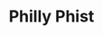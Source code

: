 ---
pid: fs99
title: Philly Phist
location_transcription: 21st nd Somerset
coordinates: "[-75.165688919296, 39.997091529455]"
zipcode: '19111'
gen_neighborhood: Northeast Philadelphia
neighborhood: Lawndale,Castor Gardens
outside_phl: 
age: '23'
age_range: 20-29
instagram: 
image_file_name: fs_99.jpg
proposal_transcription: Philly Phamily Phriends Phun Phood Philadelphia
topic: Family,Food
topic_summary: 0, 0, 0
type: Image
keywords_other: 
credit: Aysha
image_labels: Hand
twitter: 
facebook: 
permalink: "/monuments/fs99/"
layout: item-page
---